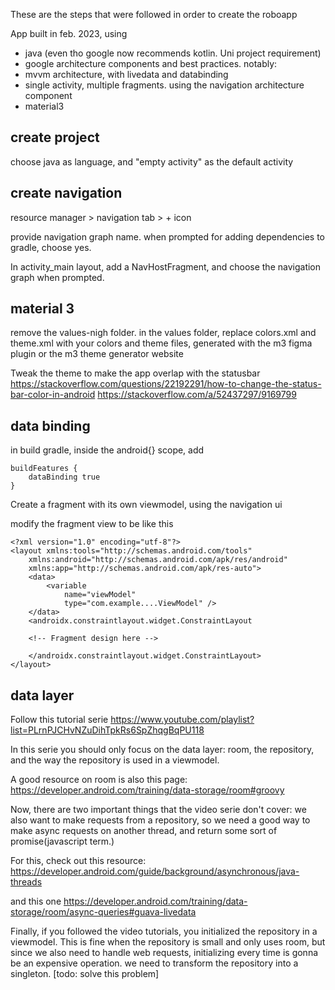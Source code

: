 
These are the steps that were followed in order to create the roboapp

App built in feb. 2023, using
- java (even tho google now recommends kotlin. Uni project requirement)
- google architecture components and best practices. notably:
- mvvm architecture, with livedata and databinding
- single activity, multiple fragments. using the navigation architecture component
- material3

## create project

choose java as language, and "empty activity" as the default activity

## create navigation

resource manager > navigation tab > + icon

provide navigation graph name. when prompted for adding dependencies to gradle, choose yes.

In activity_main layout, add a NavHostFragment, and choose the navigation graph when prompted.

## material 3

remove the values-nigh folder.
in the values folder, replace colors.xml and theme.xml with your colors and theme files,
generated with the m3 figma plugin or the m3 theme generator website

Tweak the theme to make the app overlap with the statusbar
https://stackoverflow.com/questions/22192291/how-to-change-the-status-bar-color-in-android
https://stackoverflow.com/a/52437297/9169799

## data binding

in build gradle, inside the android{} scope, add

    buildFeatures {
        dataBinding true
    }

Create a fragment with its own viewmodel, using the navigation ui

modify the fragment view to be like this

    <?xml version="1.0" encoding="utf-8"?>
    <layout xmlns:tools="http://schemas.android.com/tools"
        xmlns:android="http://schemas.android.com/apk/res/android"
        xmlns:app="http://schemas.android.com/apk/res-auto">
        <data>
            <variable
                name="viewModel"
                type="com.example....ViewModel" />
        </data>
        <androidx.constraintlayout.widget.ConstraintLayout

        <!-- Fragment design here -->

        </androidx.constraintlayout.widget.ConstraintLayout>
    </layout>

## data layer

Follow this tutorial serie
https://www.youtube.com/playlist?list=PLrnPJCHvNZuDihTpkRs6SpZhqgBqPU118

In this serie you should only focus on the data layer: room, the repository, and
the way the repository is used in a viewmodel.

A good resource on room is also this page: https://developer.android.com/training/data-storage/room#groovy

Now, there are two important things that the video serie don't cover:
we also want to make requests from a repository, so we need a good way to make
async requests on another thread, and return some sort of promise(javascript term.)

For this, check out this resource:
https://developer.android.com/guide/background/asynchronous/java-threads

and this one
https://developer.android.com/training/data-storage/room/async-queries#guava-livedata

Finally, if you followed the video tutorials, you initialized the repository in a
viewmodel. This is fine when the repository is small and only uses room, but since we also need to handle web requests, initializing every time is gonna be an expensive operation. we need to transform the repository into a singleton.
[todo: solve this problem]



